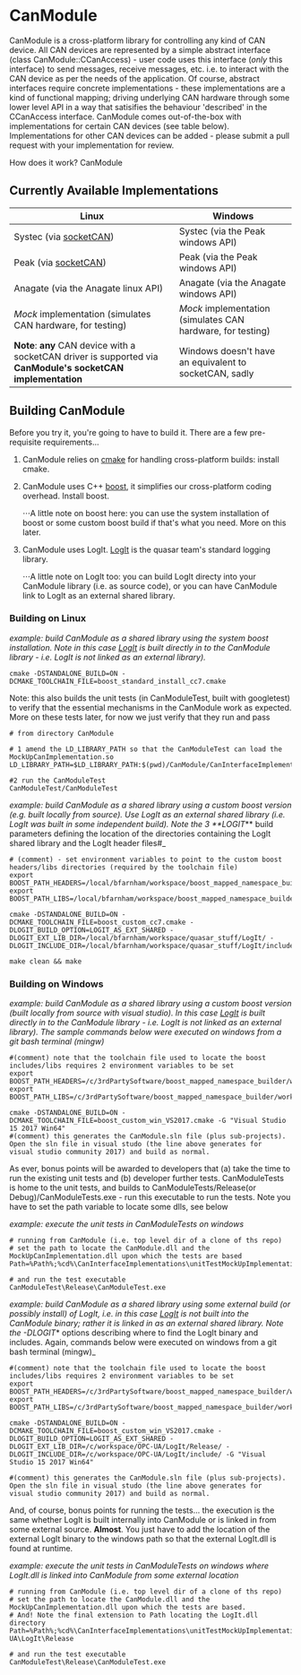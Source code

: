 # CanModule
CanModule is a cross-platform library for controlling any kind of CAN device. All CAN devices are represented by a simple abstract interface (class CanModule::CCanAccess) - user code uses this interface (*only* this interface) to send messages, receive messages, etc. i.e. to interact with the CAN device as per the needs of the application. Of course, abstract interfaces require concrete implementations - these implementations are a kind of functional mapping; driving underlying CAN hardware through some lower level API in a way that satisifies the behaviour 'described' in the CCanAccess interface. CanModule comes out-of-the-box with implementations for certain CAN devices (see table below). Implementations for other CAN devices can be added - please submit a pull request with your implementation for review.

How does it work? CanModule

## Currently Available Implementations
| Linux  | Windows |
| ------------- | ------------- |
| Systec (via [socketCAN](https://www.kernel.org/doc/Documentation/networking/can.txt))  |Systec (via the Peak windows API)  |
| Peak (via [socketCAN](https://www.kernel.org/doc/Documentation/networking/can.txt))  | Peak (via the Peak windows API)  |
| Anagate (via the Anagate linux API)  | Anagate (via the Anagate windows API)  |
| *Mock* implementation (simulates CAN hardware, for testing)  | *Mock* implementation (simulates CAN hardware, for testing) |
| **Note**: **any** CAN device with a socketCAN driver is supported via **CanModule's socketCAN implementation** | Windows doesn't have an equivalent to socketCAN, sadly |

## Building CanModule
Before you try it, you're going to have to build it. There are a few pre-requisite requirements...
1. CanModule relies on [cmake](cmake.org) for handling cross-platform builds: install cmake.
2. CanModule uses C++ [boost](boost.org), it simplifies our cross-platform coding overhead. Install boost.
   
   ⋅⋅⋅A little note on boost here: you can use the system installation of boost or some custom boost build if that's what you need. More on this later.
3. CanModule uses LogIt. [LogIt](github.com/quasar-team/LogIt) is the quasar team's standard logging library.

   ⋅⋅⋅A little note on LogIt too: you can build LogIt directy into your CanModule library (i.e. as source code), or you can have CanModule link to LogIt as an external shared library.
   
### Building on Linux

_example: build CanModule as a shared library using the system boost installation. Note in this case [LogIt](github.com/quasar-team/LogIt) is built directly in to the CanModule library - i.e. LogIt is not linked as an external library)._
```
cmake -DSTANDALONE_BUILD=ON -DCMAKE_TOOLCHAIN_FILE=boost_standard_install_cc7.cmake
```
Note: this also builds the unit tests (in CanModuleTest, built with googletest) to verify that the essential mechanisms in the CanModule work as expected. More on these tests later, for now we just verify that they run and pass
```
# from directory CanModule 

# 1 amend the LD_LIBRARY_PATH so that the CanModuleTest can load the MockUpCanImplementation.so
LD_LIBRARY_PATH=$LD_LIBRARY_PATH:$(pwd)/CanModule/CanInterfaceImplementations/output

#2 run the CanModuleTest
CanModuleTest/CanModuleTest
```

_example: build CanModule as a shared library using a custom boost version (e.g. built locally from source). Use LogIt as an external shared library (i.e. LogIt was built in some independent build). Note the 3 **LOGIT_<etc>** build parameters defining the location of the directories containing the LogIt shared library and the LogIt header files#_
```
# (comment) - set environment variables to point to the custom boost headers/libs directories (required by the toolchain file)
export BOOST_PATH_HEADERS=/local/bfarnham/workspace/boost_mapped_namespace_builder/work/MAPPED_NAMESPACE_INSTALL/64bit/include/
export BOOST_PATH_LIBS=/local/bfarnham/workspace/boost_mapped_namespace_builder/work/MAPPED_NAMESPACE_INSTALL/64bit/lib/

cmake -DSTANDALONE_BUILD=ON -DCMAKE_TOOLCHAIN_FILE=boost_custom_cc7.cmake -DLOGIT_BUILD_OPTION=LOGIT_AS_EXT_SHARED -DLOGIT_EXT_LIB_DIR=/local/bfarnham/workspace/quasar_stuff/LogIt/ -DLOGIT_INCLUDE_DIR=/local/bfarnham/workspace/quasar_stuff/LogIt/include

make clean && make
```

### Building on Windows

_example: build CanModule as a shared library using a custom boost version (built locally from source with visual studio). In this case  [LogIt](github.com/quasar-team/LogIt) is built directly in to the CanModule library - i.e. LogIt is not linked as an external library). The sample commands below were executed on windows from a git bash terminal (mingw)_

```
#(comment) note that the toolchain file used to locate the boost includes/libs requires 2 environment variables to be set
export BOOST_PATH_HEADERS=/c/3rdPartySoftware/boost_mapped_namespace_builder/work/MAPPED_NAMESPACE_INSTALL/include/
export BOOST_PATH_LIBS=/c/3rdPartySoftware/boost_mapped_namespace_builder/work/MAPPED_NAMESPACE_INSTALL/lib/

cmake -DSTANDALONE_BUILD=ON -DCMAKE_TOOLCHAIN_FILE=boost_custom_win_VS2017.cmake -G "Visual Studio 15 2017 Win64"
#(comment) this generates the CanModule.sln file (plus sub-projects). Open the sln file in visual studo (the line above generates for  visual studio community 2017) and build as normal.
```
As ever, bonus points will be awarded to developers that (a) take the time to run the existing unit tests and (b) developer further tests. CanModuleTests is home to the unit tests, and builds to CanModuleTests/Release(or Debug)/CanModuleTests.exe - run this executable to run the tests. Note you have to set the path variable to locate some dlls, see below

_example: execute the unit tests in CanModuleTests on windows_
```
# running from CanModule (i.e. top level dir of a clone of ths repo)
# set the path to locate the CanModule.dll and the MockUpCanImplementation.dll upon which the tests are based
Path=%Path%;%cd%\CanInterfaceImplementations\unitTestMockUpImplementation\Release;%cd%\Release

# and run the test executable
CanModuleTest\Release\CanModuleTest.exe
```

_example: build CanModule as a shared library using some external build (or possibly install) of LogIt, i.e. in this case [LogIt](github.com/quasar-team/LogIt) is not built into the CanModule binary; rather it is linked in as an external shared library. Note the -DLOGIT_* options describing where to find the LogIt binary and includes. Again, commands below were executed on windows from a git bash terminal (mingw)_

```
#(comment) note that the toolchain file used to locate the boost includes/libs requires 2 environment variables to be set
export BOOST_PATH_HEADERS=/c/3rdPartySoftware/boost_mapped_namespace_builder/work/MAPPED_NAMESPACE_INSTALL/include/
export BOOST_PATH_LIBS=/c/3rdPartySoftware/boost_mapped_namespace_builder/work/MAPPED_NAMESPACE_INSTALL/lib/

cmake -DSTANDALONE_BUILD=ON -DCMAKE_TOOLCHAIN_FILE=boost_custom_win_VS2017.cmake -DLOGIT_BUILD_OPTION=LOGIT_AS_EXT_SHARED -DLOGIT_EXT_LIB_DIR=/c/workspace/OPC-UA/LogIt/Release/ -DLOGIT_INCLUDE_DIR=/c/workspace/OPC-UA/LogIt/include/ -G "Visual Studio 15 2017 Win64"

#(comment) this generates the CanModule.sln file (plus sub-projects). Open the sln file in visual studo (the line above generates for  visual studio community 2017) and build as normal.
```

And, of course, bonus points for running the tests... the execution is the same whether LogIt is built internally into CanModule or is linked in from some external source. **Almost**. You just have to add the location of the external LogIt binary to the windows path so that the external LogIt.dll is found at runtime.

_example: execute the unit tests in CanModuleTests on windows where LogIt.dll is linked into CanModule from some external location_
```
# running from CanModule (i.e. top level dir of a clone of ths repo)
# set the path to locate the CanModule.dll and the MockUpCanImplementation.dll upon which the tests are based.
# And! Note the final extension to Path locating the LogIt.dll directory
Path=%Path%;%cd%\CanInterfaceImplementations\unitTestMockUpImplementation\Release;%cd%\Release;C:\workspace\OPC-UA\LogIt\Release

# and run the test executable
CanModuleTest\Release\CanModuleTest.exe
```
